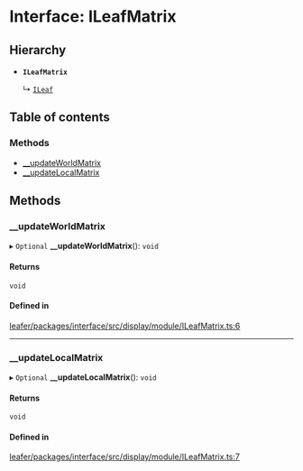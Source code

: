 # Interface: ILeafMatrix

## Hierarchy

- **`ILeafMatrix`**

  ↳ [`ILeaf`](ILeaf.md)

## Table of contents

### Methods

- [\_\_updateWorldMatrix](ILeafMatrix.md#__updateworldmatrix)
- [\_\_updateLocalMatrix](ILeafMatrix.md#__updatelocalmatrix)

## Methods

### \_\_updateWorldMatrix

▸ `Optional` **__updateWorldMatrix**(): `void`

#### Returns

`void`

#### Defined in

[leafer/packages/interface/src/display/module/ILeafMatrix.ts:6](https://github.com/leaferjs/leafer/blob/27e942d/packages/interface/src/display/module/ILeafMatrix.ts#L6)

___

### \_\_updateLocalMatrix

▸ `Optional` **__updateLocalMatrix**(): `void`

#### Returns

`void`

#### Defined in

[leafer/packages/interface/src/display/module/ILeafMatrix.ts:7](https://github.com/leaferjs/leafer/blob/27e942d/packages/interface/src/display/module/ILeafMatrix.ts#L7)
